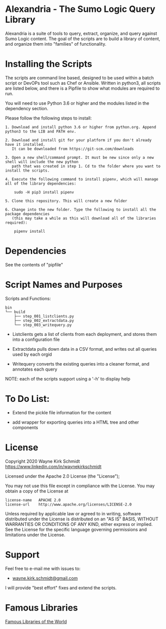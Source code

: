 
Alexandria - The Sumo Logic Query Library
=========================================

Alexandria is a suite of tools to query, extract, organize, and query against Sumo Logic content.
The goal of the scripts are to build a library of content, and organize  them into "families" of functionality.

Installing the Scripts
=======================

The scripts are command line based, designed to be used within a batch script or DevOPs tool such as Chef or Ansible.
Written in python3, all scripts are listed below, and there is a Pipfile to show what modules are required to run.

You will need to use Python 3.6 or higher and the modules listed in the dependency section.  

Please follow the following steps to install:

    1. Download and install python 3.6 or higher from python.org. Append python3 to the LIB and PATH env.

    2. Download and install git for your platform if you don't already have it installed.
       It can be downloaded from https://git-scm.com/downloads
    
    3. Open a new shell/command prompt. It must be new since only a new shell will include the new python 
       path that was created in step 1. Cd to the folder where you want to install the scripts.
    
    4. Execute the following command to install pipenv, which will manage all of the library dependencies:
    
        sudo -H pip3 install pipenv 
 
    5. Clone this repository. This will create a new folder

    6. Change into the new folder. Type the following to install all the package dependencies 
       (this may take a while as this will download all of the libraries required):

        pipenv install
        
Dependencies
============

See the contents of "pipfile"

Script Names and Purposes
=========================

Scripts and Functions:

```
bin
└── build
    ├── step_001_listclients.py
    ├── step_002_extractdata.py
    └── step_003_writequery.py
```
* Listclients gets a list of clients from each deployment, and stores them into a configuration file

* Extractdata pulls down data in a CSV format, and writes out all queries used by each orgid

* Writequery converts the existing queries into a cleaner format, and annotates each query

NOTE: each of the scripts support using a '-h' to display help

To Do List:
===========

* Extend the pickle file information for the content

* add wrapper for exporting queries into a HTML tree and other components

License
=======

Copyright 2020 Wayne Kirk Schmidt
https://www.linkedin.com/in/waynekirkschmidt

Licensed under the Apache 2.0 License (the "License");

You may not use this file except in compliance with the License.
You may obtain a copy of the License at

    license-name   APACHE 2.0
    license-url    http://www.apache.org/licenses/LICENSE-2.0

Unless required by applicable law or agreed to in writing, software
distributed under the License is distributed on an "AS IS" BASIS,
WITHOUT WARRANTIES OR CONDITIONS OF ANY KIND, either express or implied.
See the License for the specific language governing permissions and
limitations under the License.

Support
=======

Feel free to e-mail me with issues to: 

*   wayne.kirk.schmidt@gmail.com

I will provide "best effort" fixes and extend the scripts.

Famous Libraries
================

[Famous Libraries of the World](http://www.mastersinlibraryscience.net/25-most-famous-libraries-of-the-world/)

